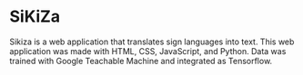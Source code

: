 # SiKiZa

Sikiza is a web application that translates sign languages into text. This web application was made with HTML, CSS, JavaScript, and Python. Data was trained with Google Teachable Machine and integrated as Tensorflow. 
